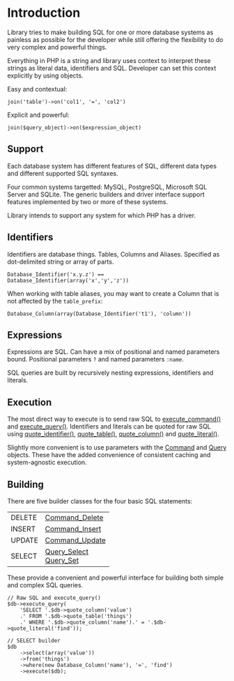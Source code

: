 # Introduction

Library tries to make building SQL for one or more database systems as painless as possible for the
developer while still offering the flexibility to do very complex and powerful things.

Everything in PHP is a string and library uses context to interpret these strings as literal data,
identifiers and SQL. Developer can set this context explicitly by using objects.

Easy and contextual:

    join('table')->on('col1', '=', 'col2')

Explicit and powerful:

    join($query_object)->on($expression_object)


## Support

Each database system has different features of SQL, different data types and different supported
SQL syntaxes.

Four common systems targetted: MySQL, PostgreSQL, Microsoft SQL Server and SQLite. The generic
builders and driver interface support features implemented by two or more of these systems.

Library intends to support any system for which PHP has a driver.


## Identifiers

Identifiers are database things. Tables, Columns and Aliases. Specified as dot-delimited string or
array of parts.

    Database_Identifier('x.y.z') == Database_Identifier(array('x','y','z'))

When working with table aliases, you may want to create a Column that is not affected by the
`table_prefix`:

    Database_Column(array(Database_Identifier('t1'), 'column'))


## Expressions

Expressions are SQL. Can have a mix of positional and named parameters bound. Positional parameters
`?` and named parameters `:name`.

SQL queries are built by recursively nesting expressions, identifiers and literals.


## Execution

The most direct way to execute is to send raw SQL to
[execute_command()](api/Database#execute_command) and [execute_query()](api/Database#execute_query).
Identifiers and literals can be quoted for raw SQL using
[quote_identifier()](api/Database#quote_identifier), [quote_table()](api/Database#quote_table),
[quote_column()](api/Database#quote_column) and [quote_literal()](api/Database#quote_literal).

Slightly more convenient is to use parameters with the [Command](api/Database_Command) and
[Query](api/Database_Query) objects. These have the added convenience of consistent caching and
system-agnostic execution.


## Building

There are five builder classes for the four basic SQL statements:

<table>
    <tr><td> DELETE </td><td> <a href="api/Database_Command_Delete">Command_Delete</a> </td></tr>
    <tr><td> INSERT </td><td> <a href="api/Database_Command_Insert">Command_Insert</a> </td></tr>
    <tr><td> UPDATE </td><td> <a href="api/Database_Command_Update">Command_Update</a> </td></tr>
    <tr><td> SELECT </td><td> <a href="api/Database_Query_Select">Query_Select</a> <br/> <a href="api/Database_Query_Set">Query_Set</a> </td></tr>
</table>

These provide a convenient and powerful interface for building both simple and complex SQL queries.

    // Raw SQL and execute_query()
    $db->execute_query(
        'SELECT '.$db->quote_column('value')
        .' FROM '.$db->quote_table('things')
        .' WHERE '.$db->quote_column('name').' = '.$db->quote_literal('find'));

    // SELECT builder
    $db
        ->select(array('value'))
        ->from('things')
        ->where(new Database_Column('name'), '=', 'find')
        ->execute($db);
